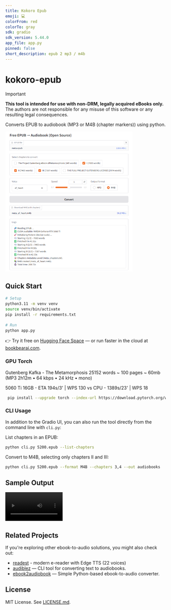 ```yaml
---
title: Kokoro Epub
emoji: 💻
colorFrom: red
colorTo: gray
sdk: gradio
sdk_version: 5.44.0
app_file: app.py
pinned: false
short_description: epub 2 mp3 / m4b
---
```


# kokoro-epub

> [!IMPORTANT]
**This tool is intended for use with non-DRM, legally acquired eBooks only.** <br>
The authors are not responsible for any misuse of this software or any resulting legal consequences. <br>

Converts EPUB to audiobook (MP3 or M4B (chapter markers)) using python.

<img src='public/20250828.png' width='400'>

## Quick Start

```bash
# Setup
python3.11 -m venv venv
source venv/bin/activate
pip install -r requirements.txt

# Run
python app.py
```

👉 Try it free on [Hugging Face Space](https://huggingface.co/spaces/adnjoo/kokoro-epub) — or run faster in the cloud at [bookbearai.com](https://bookbearai.com).

### GPU Torch

Gutenberg Kafka - The Metamorphosis 25152 words ~ 100 pages ~ 60mb (MP3 2h12m • 64 kbps • 24 kHz • mono)

5060 Ti 16GB - ETA 194s/3' | WPS 130
vs
CPU - 1389s/23' | WPS 18

```bash
 pip install --upgrade torch --index-url https://download.pytorch.org/whl/cu128
```

### CLI Usage

In addition to the Gradio UI, you can also run the tool directly from the command line with `cli.py`:

List chapters in an EPUB:
```bash
python cli.py 5200.epub --list-chapters
````

Convert to M4B, selecting only chapters II and III:

```bash
python cli.py 5200.epub --format M4B --chapters 3,4 --out audiobooks
```


## Sample Output

<video src='https://github.com/user-attachments/assets/cd229d05-e59a-4e91-becf-4b3de1859607
' width=180></video>

## Related Projects

If you're exploring other ebook-to-audio solutions, you might also check out:  
- [readest](https://github.com/readest/readest) - modern e-reader with Edge TTS (22 voices)
- [audiblez](https://github.com/santinic/audiblez) — CLI tool for converting text to audiobooks.  
- [ebook2audiobook](https://github.com/DrewThomasson/ebook2audiobook) — Simple Python-based ebook-to-audio converter.  

## License

MIT License. See [LICENSE.md](./LICENSE.md).
